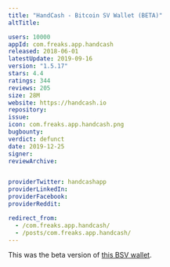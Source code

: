 ```yaml
---
title: "HandCash - Bitcoin SV Wallet (BETA)"
altTitle: 

users: 10000
appId: com.freaks.app.handcash
released: 2018-06-01
latestUpdate: 2019-09-16
version: "1.5.17"
stars: 4.4
ratings: 344
reviews: 205
size: 28M
website: https://handcash.io
repository: 
issue: 
icon: com.freaks.app.handcash.png
bugbounty: 
verdict: defunct
date: 2019-12-25
signer: 
reviewArchive:


providerTwitter: handcashapp
providerLinkedIn: 
providerFacebook: 
providerReddit: 

redirect_from:
  - /com.freaks.app.handcash/
  - /posts/com.freaks.app.handcash/
---
```



This was the beta version of [this BSV wallet](/io.handcash.wallet/).
